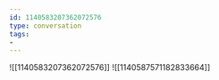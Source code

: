 ```yaml
---
id: 1140583207362072576
type: conversation
tags:
- 
---
```

![[1140583207362072576]]
![[1140587571182833664]]

